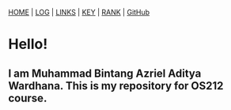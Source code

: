 [HOME](.) | [LOG](TXT/mylog.txt) | [LINKS](LINKS/) | [KEY](TXT/mypubkey.txt) | [RANK](TXT/myrank.txt) | [GitHub](https://github.com/bintangazriel/os212)

# Hello!
## I am Muhammad Bintang Azriel Aditya Wardhana. This is my repository for OS212 course.
